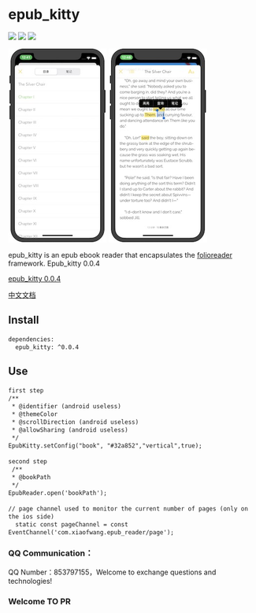 # epub_kitty

![](https://img.shields.io/badge/build-passing-brightgreen)
![](https://img.shields.io/badge/version-0.0.4-orange)
![](https://img.shields.io/badge/platform-flutter-lightgrey)


![](1.jpeg)
![](2.jpeg)


epub_kitty is an epub ebook reader that encapsulates the [folioreader](https://folioreader.github.io/FolioReaderKit/) framework. Epub_kitty 0.0.4

[epub_kitty 0.0.4](https://pub.dev/packages/epub_kitty)

[中文文档](https://github.com/451518849/epub_kitty/blob/master/README_CN.md)
## Install
	dependencies:
	  epub_kitty: ^0.0.4

## Use
   
    first step
    /**
     * @identifier (android useless)
     * @themeColor
     * @scrollDirection (android useless)
     * @allowSharing (android useless)
     */
    EpubKitty.setConfig("book", "#32a852","vertical",true);
    
    second step
	 /**
	 * @bookPath 
	 */
	EpubReader.open('bookPath');
	
	// page channel used to monitor the current number of pages (only on the ios side)
	  static const pageChannel = const EventChannel('com.xiaofwang.epub_reader/page');

### QQ Communication：
QQ Number：853797155，Welcome to exchange questions and technologies!

### Welcome TO PR
	
